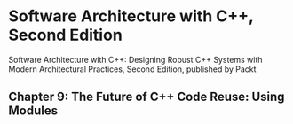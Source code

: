 # Software Architecture with C++, Second Edition

Software Architecture with C++: Designing Robust C++ Systems with Modern Architectural Practices, Second Edition, published by Packt

## Chapter 9: The Future of C++ Code Reuse: Using Modules
